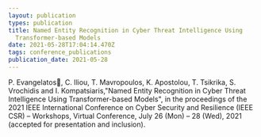 ```yaml
---
layout: publication
types: publication
title: Named Entity Recognition in Cyber Threat Intelligence Using
  Transformer-based Models
date: 2021-05-28T17:04:14.470Z
tags: conference_publications
publication_date: 2021-05-28
---
```

P. Evangelatos, C. Iliou, T. Mavropoulos, K. Apostolou, T. Tsikrika, S. Vrochidis and I. Kompatsiaris,"Named Entity Recognition in Cyber Threat Intelligence Using Transformer-based Models", in the proceedings of the 2021 IEEE International Conference on Cyber Security and Resilience (IEEE CSR) – Workshops, Virtual Conference, July 26 (Mon) – 28 (Wed), 2021 (accepted for presentation and inclusion).